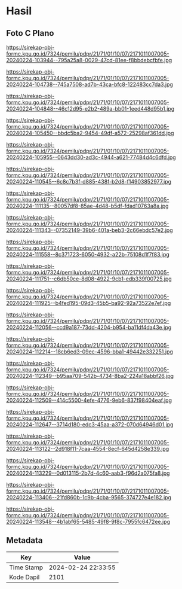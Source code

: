# Hasil

## Foto C Plano

https://sirekap-obj-formc.kpu.go.id/7324/pemilu/pdpr/21/71/01/10/07/2171011007005-20240224-103944--795a25a8-0029-47cd-81ee-f8bbdebcfbfe.jpg

https://sirekap-obj-formc.kpu.go.id/7324/pemilu/pdpr/21/71/01/10/07/2171011007005-20240224-104738--745a7508-ad7b-43ca-bfc8-122483cc7da3.jpg

https://sirekap-obj-formc.kpu.go.id/7324/pemilu/pdpr/21/71/01/10/07/2171011007005-20240224-104848--46c12d95-e2b2-489a-bb01-1eed448d95b1.jpg

https://sirekap-obj-formc.kpu.go.id/7324/pemilu/pdpr/21/71/01/10/07/2171011007005-20240224-105450--bbdc5ba2-9454-49df-a572-25298af361dd.jpg

https://sirekap-obj-formc.kpu.go.id/7324/pemilu/pdpr/21/71/01/10/07/2171011007005-20240224-105955--0643dd30-ad3c-4944-a621-77484d4c6dfd.jpg

https://sirekap-obj-formc.kpu.go.id/7324/pemilu/pdpr/21/71/01/10/07/2171011007005-20240224-110545--6c8c7b3f-d885-438f-b2d8-f14903852977.jpg

https://sirekap-obj-formc.kpu.go.id/7324/pemilu/pdpr/21/71/01/10/07/2171011007005-20240224-111135--80057df8-85ae-4d48-b5df-fdad10763a8a.jpg

https://sirekap-obj-formc.kpu.go.id/7324/pemilu/pdpr/21/71/01/10/07/2171011007005-20240224-111343--07352149-39b6-401a-beb3-2c66ebdc57e2.jpg

https://sirekap-obj-formc.kpu.go.id/7324/pemilu/pdpr/21/71/01/10/07/2171011007005-20240224-111558--8c371723-6050-4932-a22b-75108d1f7f83.jpg

https://sirekap-obj-formc.kpu.go.id/7324/pemilu/pdpr/21/71/01/10/07/2171011007005-20240224-111751--c6db50ce-8d08-4922-9cb1-edb339f00725.jpg

https://sirekap-obj-formc.kpu.go.id/7324/pemilu/pdpr/21/71/01/10/07/2171011007005-20240224-111925--b4fed195-09d3-45b5-ba92-92a73522e7ef.jpg

https://sirekap-obj-formc.kpu.go.id/7324/pemilu/pdpr/21/71/01/10/07/2171011007005-20240224-112056--ccd9a187-73dd-4204-b954-ba11df4da43e.jpg

https://sirekap-obj-formc.kpu.go.id/7324/pemilu/pdpr/21/71/01/10/07/2171011007005-20240224-112214--18cb6ed3-09ec-4596-bba1-49442e332251.jpg

https://sirekap-obj-formc.kpu.go.id/7324/pemilu/pdpr/21/71/01/10/07/2171011007005-20240224-112349--b95aa709-542b-4734-8ba2-224a18abbf26.jpg

https://sirekap-obj-formc.kpu.go.id/7324/pemilu/pdpr/21/71/01/10/07/2171011007005-20240224-112509--414c5500-4efe-4776-9eb6-837f98404eaf.jpg

https://sirekap-obj-formc.kpu.go.id/7324/pemilu/pdpr/21/71/01/10/07/2171011007005-20240224-112647--3714d180-edc3-45aa-a372-070d64946d01.jpg

https://sirekap-obj-formc.kpu.go.id/7324/pemilu/pdpr/21/71/01/10/07/2171011007005-20240224-113122--2d918f11-7caa-4554-8ecf-645d4258e339.jpg

https://sirekap-obj-formc.kpu.go.id/7324/pemilu/pdpr/21/71/01/10/07/2171011007005-20240224-113229--0d013115-2b7d-4c60-aab3-f96d2a075fa8.jpg

https://sirekap-obj-formc.kpu.go.id/7324/pemilu/pdpr/21/71/01/10/07/2171011007005-20240224-113406--21fd860b-1c9b-4cba-9565-374727e4e182.jpg

https://sirekap-obj-formc.kpu.go.id/7324/pemilu/pdpr/21/71/01/10/07/2171011007005-20240224-113548--4b1abf65-5485-49f8-9f8c-7955fc6472ee.jpg


## Metadata

| Key        | Value               |
| ---------- | ------------------- |
| Time Stamp | 2024-02-24 22:33:55 |
| Kode Dapil | 2101                |



